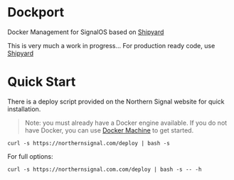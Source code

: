 # Dockport
Docker Management for SignalOS based on [Shipyard](https://github.com/shipyard/shipyard)

This is very much a work in progress... For production ready code, use [Shipyard](https://github.com/shipyard/shipyard)

# Quick Start
There is a deploy script provided on the Northern Signal website for quick
installation.

> Note: you must already have a Docker engine available.  If you do not have
Docker, you can use [Docker Machine](https://github.com/docker/machine) to
get started.

```
curl -s https://northernsignal.com/deploy | bash -s
```

For full options:

```
curl -s https://northernsignal.com.com/deploy | bash -s -- -h
```
